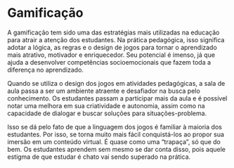 # Gamificação

A gamificação tem sido uma das estratégias mais utilizadas na educação para atrair a atenção dos estudantes. Na prática pedagógica, isso significa adotar a lógica, as regras e o design de jogos para tornar o aprendizado mais atrativo, motivador e enriquecedor. Seu potencial é imenso, já que ajuda a desenvolver competências socioemocionais que fazem toda a diferença no aprendizado.  

Quando se utiliza o design dos jogos em atividades pedagógicas, a sala de aula passa a ser um ambiente atraente e desafiador na busca pelo conhecimento. Os estudantes passam a participar mais da aula e é possível notar uma melhora em sua criatividade e autonomia, assim como na capacidade de dialogar e buscar soluções para situações-problema.

Isso se dá pelo fato de que a linguagem dos jogos é familiar à maioria dos estudantes. Por isso, se torna muito mais fácil conquistá-los ao propor sua imersão em um conteúdo virtual. É quase como uma “trapaça”, só que do bem. Os estudantes aprendem sem mesmo se dar conta disso, pois aquele estigma de que estudar é chato vai sendo superado na prática.


